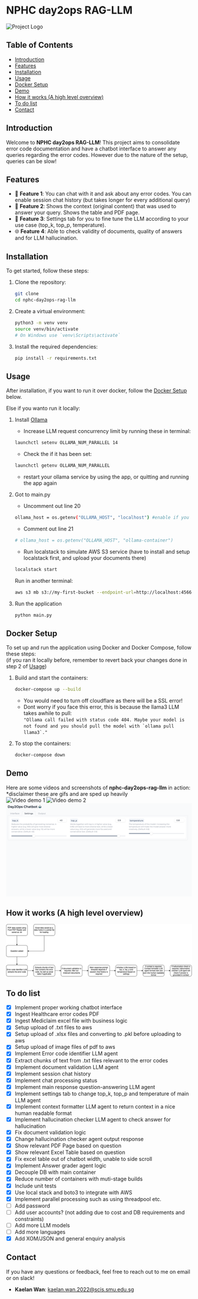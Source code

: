 # NPHC day2ops RAG-LLM
<img src="assets/.png" alt="Project Logo" width="200"/>

## Table of Contents
- [Introduction](#introduction)
- [Features](#features)
- [Installation](#installation)
- [Usage](#usage)
- [Docker Setup](#docker-setup)
- [Demo](#demo)
- [How it works (A high level overview)](#how-it-works-a-high-level-overview)
- [To do list](#to-do-list)
- [Contact](#contact)

## Introduction
Welcome to **NPHC day2ops RAG-LLM**! This project aims to consolidate error code documentation and have a chatbot interface to answer any queries regarding the error codes. However due to the nature of the setup, queries can be slow! 

## Features
- 🚀 **Feature 1**: You can chat with it and ask about any error codes. You can enable session chat history (but takes longer for every additional query)
- 🎨 **Feature 2**: Shows the context (original content) that was used to answer your query. Shows the table and PDF page.
- 🔧 **Feature 3**: Settings tab for you to fine tune the LLM according to your use case (top_k, top_p, temperature).
- 🌐 **Feature 4**: Able to check validity of documents, quality of answers and for LLM hallucination.

## Installation
To get started, follow these steps:

1. Clone the repository:
   ```sh
   git clone 
   cd nphc-day2ops-rag-llm
   ```

2. Create a virtual environment:
   ```sh
   python3 -m venv venv
   source venv/bin/activate  
   # On Windows use `venv\Scripts\activate`
   ```

3. Install the required dependencies:
   ```sh
   pip install -r requirements.txt
   ```

## Usage
After installation, if you want to run it over docker, follow the [Docker Setup](#docker-setup) below.

Else if you wanto run it locally:

1. Install [Ollama](https://ollama.com/download)
   - Increase LLM request concurrency limit by running these in terminal:
   ```sh
   launchctl setenv OLLAMA_NUM_PARALLEL 14
   ```
   - Check the if it has been set:
   ```sh
   launchctl getenv OLLAMA_NUM_PARALLEL
   ```

   - restart your ollama service by using the app, or quitting and running the app again

2. Got to main.py
    - Uncomment out line 20
    ```sh
    ollama_host = os.getenv("OLLAMA_HOST", "localhost") #enable if you want to run locally and not on docker
    ```

    - Comment out line 21
    ```sh
    # ollama_host = os.getenv("OLLAMA_HOST", "ollama-container")
    ```

   - Run localstack to simulate AWS S3 service (have to install and setup localstack first, and upload your documents there)
   ```sh
   localstack start
   ```
   Run in another terminal:
   ```sh
   aws s3 mb s3://my-first-bucket --endpoint-url=http://localhost:4566
   ```

3. Run the application
    ```sh
    python main.py
    ```

## Docker Setup
To set up and run the application using Docker and Docker Compose, follow these steps:
<br>(if you ran it locally before, remember to revert back your changes done in step 2 of [Usage](#usage))<br>

1. Build and start the containers:
   ```sh
   docker-compose up --build
   ```
   - You would need to turn off cloudflare as there will be a SSL error!
   - Dont worry if you face this error, this is because the llama3 LLM takes awhile to pull: 
   <br>```"Ollama call failed with status code 404. Maybe your model is not found and you should pull the model with `ollama pull llama3`."```

2. To stop the containers:
   ```sh
   docker-compose down
   ```

## Demo
Here are some videos and screenshots of **nphc-day2ops-rag-llm** in action:
<br>*disclaimer these are gifs and are sped up heavily<br>
![Video demo 1](assets/demo/rag-llm-demo.gif)
![Video demo 2](assets/demo/rag-llm-demo-with-context-and-history.gif)
![Screenshot 1](assets/demo/settings.png)

## How it works (A high level overview)
![drawio](assets/demo/rag-llm.drawio.png)

## To do list
- [X] Implement proper working chatbot interface
- [X] Ingest Healthcare error codes PDF
- [X] Ingest Mediclaim excel file with business logic
- [X] Setup upload of .txt files to aws
- [X] Setup upload of .xlsx files and converting to .pkl before uploading to aws
- [X] Setup upload of image files of pdf to aws
- [X] Implement Error code identifier LLM agent
- [X] Extract chunks of text from .txt files relevant to the error codes
- [X] Implement document validation LLM agent
- [X] Implement session chat history 
- [X] Implement chat processing status 
- [X] Implement main response question-answering LLM agent
- [X] Implement settings tab to change top_k, top_p and temperature of main LLM agent
- [X] Implement context formatter LLM agent to return context in a nice human readable format
- [X] Implement hallucination checker LLM agent to check answer for hallucination
- [X] Fix document validation logic
- [X] Change hallucination checker agent output response
- [X] Show relevant PDF Page based on question
- [X] Show relevant Excel Table based on question
- [X] Fix excel table out of chatbot width, unable to side scroll
- [X] Implement Answer grader agent logic
- [X] Decouple DB with main container
- [X] Reduce number of containers with muti-stage builds
- [X] Include unit tests
- [X] Use local stack and boto3 to integrate with AWS
- [X] Implement parallel processing such as using threadpool etc.
- [ ] Add password
- [ ] Add user accounts? (not adding due to cost and DB requirements and constraints)
- [ ] Add more LLM models
- [ ] Add more languages
- [X] Add XOM/JSON and general enquiry analysis

## Contact
If you have any questions or feedback, feel free to reach out to me on email or on slack!
- **Kaelan Wan**: [kaelan.wan.2022@scis.smu.edu.sg](mailto:kaelan.wan.2022@scis.smu.edu.sg)
